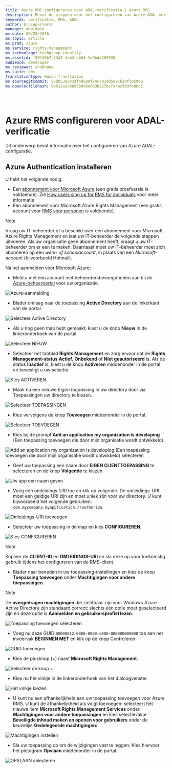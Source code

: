 ```yaml
---
title: Azure RMS configureren voor ADAL-verificatie | Azure RMS
description: Bevat de stappen voor het configureren van Azure ADAL-verificatie
keywords: verificatie, RMS, ADAL
author: bruceperlerms
manager: mbaldwin
ms.date: 06/28/2016
ms.topic: article
ms.prod: azure
ms.service: rights-management
ms.technology: techgroup-identity
ms.assetid: f89f59b7-33d1-4ab3-bb64-1e9bda269935
audience: developer
ms.reviewer: shubhamp
ms.suite: ems
translationtype: Human Translation
ms.sourcegitcommit: 56d0538243af49580f24c701ad5097b30f3059b0
ms.openlocfilehash: 9b912a2a66838dc6e6a3b227bcfe4ac589fe06c1


---
```


# Azure RMS configureren voor ADAL-verificatie

Dit onderwerp bevat informatie over het configureren van Azure ADAL-configuratie.

## Azure Authentication installeren

U hebt het volgende nodig:

- Een [abonnement voor Microsoft Azure](https://azure.microsoft.com/en-us/) (een gratis proefversie is voldoende). Zie [How users sing up for RMS for individuals](../understand-explore/rms-for-individuals-user-sign-up.md) voor meer informatie
- Een abonnement voor Microsoft Azure Rights Management (een gratis account voor [RMS voor personen](https://technet.microsoft.com/en-us/library/dn592127.aspx) is voldoende).

> [!NOTE] 
> Vraag uw IT-beheerder of u beschikt over een abonnement voor Microsoft Azure Rights Management en laat uw IT-beheerder de volgende stappen uitvoeren. Als uw organisatie geen abonnement heeft, vraagt u uw IT-beheerder om er een te maken. Daarnaast moet uw IT-beheerder moet zich abonneren op een *werk- of schoolaccount*, in plaats van een *Microsoft-account* (bijvoorbeeld Hotmail).

Na het aanmelden voor Microsoft Azure:

- Meld u met een account met beheerdersbevoegdheden aan bij de [Azure-beheerportal](https://manage.windowsazure.com) voor uw organisatie.

![Azure-aanmelding](../media/AzurePortalLogin.png)

- Blader omlaag naar de toepassing **Active Directory** aan de linkerkant van de portal.

![Selecteer Active Directory](../media/AzureADPick.png)

- Als u nog geen map hebt gemaakt, kiest u de knop **Nieuw** in de linkeronderhoek van de portal.

![Selecteer NIEUW](../media/AzureNewBtn.png)

- Selecteer het tabblad **Rights Management** en zorg ervoor dat de **Rights Management-status** **Actief**, **Onbekend** of **Niet geautoriseerd** is. Als de status **Inactief** is, kiest u de knop **Activeren** middenonder in de portal en bevestigt u uw selectie.

![Kies ACTIVEREN](../media/RMTab.png)

- Maak nu een nieuwe *Eigen toepassing* in uw directory door via Toepassingen uw directory te kiezen.

![Selecteer TOEPASSINGEN](../media/CreateNativeApp.png)

- Kies vervolgens de knop **Toevoegen** middenonder in de portal.

![Selecteer TOEVOEGEN](../media/AddAppBtn.png)

- Kies bij de prompt **Add an application my organization is developing** (Een toepassing toevoegen die door mijn organisatie wordt ontwikkeld).

![Add an application my organization is developing (Een toepassing toevoegen die door mijn organisatie wordt ontwikkeld) selecteren](../media/AddAnAppPick.png)

- Geef uw toepassing een naam door **EIGEN CLIENTTOEPASSING** te selecteren en de knop **Volgende** te kiezen.

![Uw app een naam geven](../media/TellUsInput.png)

- Voeg een omleidings-URI toe en klik op volgende.
  De omleidings-URI moet een geldige URI zijn en moet uniek zijn voor uw directory. U kunt bijvoorbeeld het volgende gebruiken: `com.mycompany.myapplication://authorize`.

![Omleidings-URI toevoegen](../media/RedirectURI.png)

- Selecteer uw toepassing in de map en kies **CONFIGUREREN**.

![Kies CONFIGUREREN](../media/ConfigYourApp.png)

>[!NOTE] 
> Kopieer de **CLIENT-ID** en **OMLEIDINGS-URI** en sla deze op voor toekomstig gebruik tijdens het configureren van de RMS-client.

- Blader naar beneden in uw toepassing-instellingen en kies de knop **Toepassing toevoegen** onder **Machtigingen voor andere toepassingen**.

>[!NOTE] 
> De **overgedragen machtigingen** die zichtbaar zijn voor Windows Azure Active Directory zijn standaard correct: slechts één optie moet geselecteerd zijn en deze optie is **Aanmelden en gebruikersprofiel lezen**.

![Toepassing toevoegen selecteren](../media/PermissionsToOtherBtn.png)

- Voeg nu deze GUID `00000012-0000-0000-c000-000000000000` toe aan het invoervak **BEGINNEN MET** en klik op de knop Controleren.

![GUID toevoegen](../media/AddGUID.png)

- Kies de plusknop (+) naast **Microsoft Rights Management**.

![Selecteer de knop +.](../media/ChoosePlusBtn.png)

- Kies nu het vinkje in de linkeronderhoek van het dialoogvenster.

![Het vinkje kiezen](../media/ChooseCheck.png)

- U kunt nu een afhankelijkheid aan uw toepassing toevoegen voor Azure RMS. U kunt de afhankelijkheid als volgt toevoegen: selecteert het nieuwe item **Microsoft Rights Management Services** onder **Machtigingen voor andere toepassingen** en kies selectievakje **Beveiligde inhoud maken en openen voor gebruikers** onder de keuzelijst **Gedelegeerde machtigingen:**.

![Machtigingen instellen](../media/AddDependency.png)

- Sla uw toepassing op om de wijzigingen vast te leggen. Kies hiervoor het pictogram **Opslaan** middenonder in de portal.

![OPSLAAN selecteren](../media/SaveApplication.png)



<!--HONumber=Jul16_HO3-->


